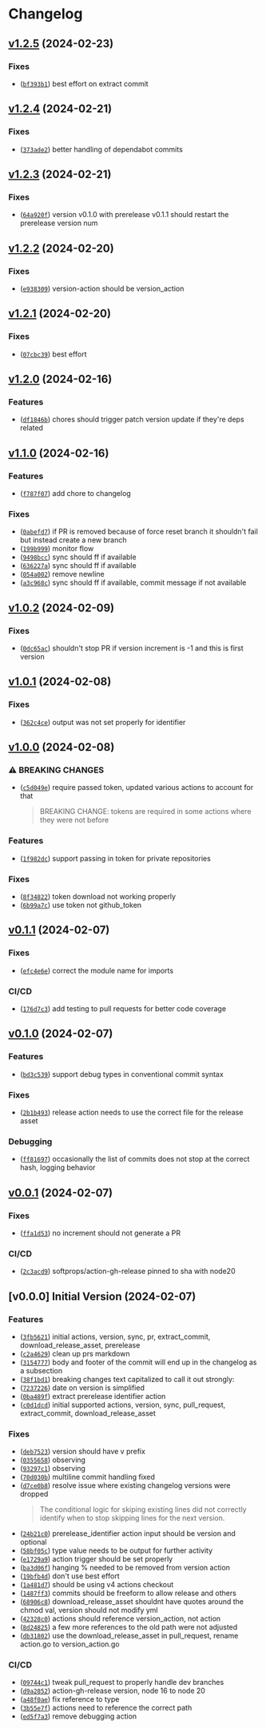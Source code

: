 # Changelog

## [v1.2.5](https://github.com/jakbytes/version_actions/compare/v1.2.4...v1.2.5) (2024-02-23)
### Fixes

- ([`bf393b1`](https://github.com/jakbytes/version_actions/commit/bf393b139b4ae999bc8c02c8a4ba7c78ac6f83c0)) best effort on extract commit

## [v1.2.4](https://github.com/jakbytes/version_actions/compare/v1.2.3...v1.2.4) (2024-02-21)
### Fixes

- ([`373ade2`](https://github.com/jakbytes/version_actions/commit/373ade24ab6068b990d477064cb121ace320c688)) better handling of dependabot commits

## [v1.2.3](https://github.com/jakbytes/version_actions/compare/v1.2.2...v1.2.3) (2024-02-21)
### Fixes

- ([`64a920f`](https://github.com/jakbytes/version_actions/commit/64a920ff16aaea36aaaf352c280bcd408bfc5fae)) version v0.1.0 with prerelease v0.1.1 should restart the prerelease version num

## [v1.2.2](https://github.com/jakbytes/version_actions/compare/v1.2.1...v1.2.2) (2024-02-20)
### Fixes

- ([`e938309`](https://github.com/jakbytes/version_actions/commit/e938309d5ca33b6241ae835dd31d403e13e832a7)) version-action should be version_action

## [v1.2.1](https://github.com/jakbytes/version_actions/compare/v1.2.0...v1.2.1) (2024-02-20)
### Fixes

- ([`07cbc39`](https://github.com/jakbytes/version_actions/commit/07cbc3960f481b17afc9085cd1c3faf537b5d6ab)) best effort

## [v1.2.0](https://github.com/jakbytes/version_actions/compare/v1.1.0...v1.2.0) (2024-02-16)
### Features

- ([`df1846b`](https://github.com/jakbytes/version_actions/commit/df1846bc69b656c36e0e5c45c9e2dced809d336c)) chores should trigger patch version update if they're deps related

## [v1.1.0](https://github.com/jakbytes/version_actions/compare/v1.0.3...v1.1.0) (2024-02-16)
### Features

- ([`f787f07`](https://github.com/jakbytes/version_actions/commit/f787f0781aea855bfd46b686a860678d23338298)) add chore to changelog

### Fixes

- ([`0abefd7`](https://github.com/jakbytes/version_actions/commit/0abefd7355a6db1bd69971ae9e057654f822d7ca)) if PR is removed because of force reset branch it shouldn't fail but instead create a new branch
- ([`199b999`](https://github.com/jakbytes/version_actions/commit/199b999fb7286eab3296e88fca14205d031090f5)) monitor flow
- ([`9498bcc`](https://github.com/jakbytes/version_actions/commit/9498bcce2657d3c8cfde89878b3aafe8ca7d3a07)) sync should ff if available
- ([`636227a`](https://github.com/jakbytes/version_actions/commit/636227af427e8ed0f0635572730768b1cb1602b9)) sync should ff if available
- ([`054a002`](https://github.com/jakbytes/version_actions/commit/054a0028b5df9de13b216a8913abb450221d4e68)) remove newline
- ([`a3c968c`](https://github.com/jakbytes/version_actions/commit/a3c968c7fd4da7633983d853b0142e81f2ebe4dc)) sync should ff if available, commit message if not available

## [v1.0.2](https://github.com/jakbytes/version_actions/compare/v1.0.1...v1.0.2) (2024-02-09)
### Fixes

- ([`0dc65ac`](https://github.com/jakbytes/version_actions/commit/0dc65ac15feb19a905bcef1cf1099362e2e0c7ad)) shouldn't stop PR if version increment is -1 and this is first version

## [v1.0.1](https://github.com/jakbytes/version_actions/compare/v1.0.0...v1.0.1) (2024-02-08)
### Fixes

- ([`362c4ce`](https://github.com/jakbytes/version_actions/commit/362c4ce03fc643e689acb2bccfb1be8ed46149f7)) output was not set properly for identifier

## [v1.0.0](https://github.com/jakbytes/version_actions/compare/v0.1.1...v1.0.0) (2024-02-08)
### ⚠ BREAKING CHANGES

- ([`c5d049e`](https://github.com/jakbytes/version_actions/commit/c5d049ee3e5fc513aace47b03ead2286671feace)) require passed token, updated various actions to account for that
  > 
  > BREAKING CHANGE: tokens are required in some actions where they were not before

### Features

- ([`1f982dc`](https://github.com/jakbytes/version_actions/commit/1f982dcc79afd547a03617ee6fee43bb22b4b27b)) support passing in token for private repositories

### Fixes

- ([`8f34822`](https://github.com/jakbytes/version_actions/commit/8f348224905504dc70598287f53e5ca207dd88a2)) token download not working properly
- ([`6b99a7c`](https://github.com/jakbytes/version_actions/commit/6b99a7c5b40138c8cb28f9190a0187199cf6501f)) use token not github_token

## [v0.1.1](https://github.com/jakbytes/version_actions/compare/v0.1.0...v0.1.1) (2024-02-07)
### Fixes

- ([`efc4e6e`](https://github.com/jakbytes/version_actions/commit/efc4e6ee9c1115e471a8653b6306b91404cac2b3)) correct the module name for imports

### CI/CD

- ([`176d7c3`](https://github.com/jakbytes/version_actions/commit/176d7c347e2632069d3cd84fa848880de86e78a9)) add testing to pull requests for better code coverage

## [v0.1.0](https://github.com/jakbytes/version_actions/compare/v0.0.1...v0.1.0) (2024-02-07)
### Features

- ([`bd3c539`](https://github.com/jakbytes/version_actions/commit/bd3c539485ed2326b9f53b05ed2bccba9989aae5)) support debug types in conventional commit syntax

### Fixes

- ([`2b1b493`](https://github.com/jakbytes/version_actions/commit/2b1b49317a8c94f1bb411fdef538e524c81986ef)) release action needs to use the correct file for the release asset

### Debugging

- ([`ff81697`](https://github.com/jakbytes/version_actions/commit/ff81697d995cf560e47f030abff969c92b01a50c)) occasionally the list of commits does not stop at the correct hash, logging behavior

## [v0.0.1](https://github.com/jakbytes/version_actions/compare/v0.0.0...v0.0.1) (2024-02-07)
### Fixes

- ([`ffa1d53`](https://github.com/jakbytes/version_actions/commit/ffa1d5370ba7bfd933ace9954b0fd369021a9665)) no increment should not generate a PR

### CI/CD

- ([`2c3acd9`](https://github.com/jakbytes/version_actions/commit/2c3acd9472dc067d35a29990f122a71e4fad0372)) softprops/action-gh-release pinned to sha with node20

## [v0.0.0] Initial Version (2024-02-07)
### Features

- ([`3fb5621`](https://github.com/jakbytes/version_actions/commit/3fb562193137e64068da04b1dbb9d3c69b4fc5b3)) initial actions, version, sync, pr, extract_commit, download_release_asset, prerelease
- ([`c2a4629`](https://github.com/jakbytes/version_actions/commit/c2a4629dd8aadaafd8b577cf3738a8ec4eb34624)) clean up prs markdown
- ([`3154777`](https://github.com/jakbytes/version_actions/commit/3154777b22d84f248a31abf98695727df4d84b8e)) body and footer of the commit will end up in the changelog as a subsection
- ([`38f1bd1`](https://github.com/jakbytes/version_actions/commit/38f1bd1091e162416bbcc653da5865b8f70e2c49)) breaking changes text capitalized to call it out strongly:
- ([`7237226`](https://github.com/jakbytes/version_actions/commit/72372265d197605918b127c92eb75375c3715382)) date on version is simplified
- ([`0ba489f`](https://github.com/jakbytes/version_actions/commit/0ba489f5f33d221061c149fed64166c26c6322ae)) extract prerelease identifier action
- ([`c0d1dcd`](https://github.com/jakbytes/version_actions/commit/c0d1dcd0e3483390d8d7405569bcf3eadcce5710)) initial supported actions, version, sync, pull_request, extract_commit, download_release_asset

### Fixes

- ([`deb7523`](https://github.com/jakbytes/version_actions/commit/deb7523fc729ed0e9a1ef8a0a05710af9a783841)) version should have v prefix
- ([`0355658`](https://github.com/jakbytes/version_actions/commit/03556582d5a46e64452c945454d95e2ddc1a4784)) observing
- ([`93297c1`](https://github.com/jakbytes/version_actions/commit/93297c169c9ce8aabf9f0df7292e2e04a6296070)) observing
- ([`70d030b`](https://github.com/jakbytes/version_actions/commit/70d030b01e8d9672076b8017cd10d6d75b001986)) multiline commit handling fixed
- ([`d7ce0b8`](https://github.com/jakbytes/version_actions/commit/d7ce0b88ef4d3c296f7db91d6ec5c14af2233c2b)) resolve issue where existing changelog versions were dropped
  > 
  > The conditional logic for skiping existing lines did not correctly identify when to stop skipping lines for the next version.
- ([`24b21c0`](https://github.com/jakbytes/version_actions/commit/24b21c024993d337061c3ee53f3d179f11293ecb)) prerelease_identifier action input should be version and optional
- ([`58bf05c`](https://github.com/jakbytes/version_actions/commit/58bf05caf571984ec6b2233ddb6f18a109a624ba)) type value needs to be output for further activity
- ([`e1729a9`](https://github.com/jakbytes/version_actions/commit/e1729a947a61a321155939e72779334c88033b47)) action trigger should be set properly
- ([`ba3d06f`](https://github.com/jakbytes/version_actions/commit/ba3d06fc58c65dc4fae5dd39c0d539207d906118)) hanging % needed to be removed from version action
- ([`19bfb4d`](https://github.com/jakbytes/version_actions/commit/19bfb4db2aa5af63bead5067d2d3582e6b67fba2)) don't use best effort
- ([`1a481d7`](https://github.com/jakbytes/version_actions/commit/1a481d72d0715ae6d7d88a9b434502513529c18c)) should be using v4 actions checkout
- ([`1487ff3`](https://github.com/jakbytes/version_actions/commit/1487ff34f740541c9cb5aa3345aa14e6d1d93abc)) commits should be freeform to allow release and others
- ([`68906c8`](https://github.com/jakbytes/version_actions/commit/68906c816d30d62c6f67c4a35b5e6003ccd74fbf)) download_release_asset shouldnt have quotes around the chmod val, version should not modify yml
- ([`42328c0`](https://github.com/jakbytes/version_actions/commit/42328c0dc7d95b59e58c1373f678834420f8c329)) actions should reference version_action, not action
- ([`8d24825`](https://github.com/jakbytes/version_actions/commit/8d24825ef39953f45c2fae275b420777c635ba5c)) a few more references to the old path were not adjusted
- ([`db31802`](https://github.com/jakbytes/version_actions/commit/db31802dc409e7306ca2a4b17a8a1ba3e8332c05)) use the download_release_asset in pull_request, rename action.go to version_action.go

### CI/CD

- ([`09744c1`](https://github.com/jakbytes/version_actions/commit/09744c1d845d1c9c26d9831595a27c26f4bacc38)) tweak pull_request to properly handle dev branches
- ([`d9a2852`](https://github.com/jakbytes/version_actions/commit/d9a28521ed93dcac2c43df8137b89eba5e231be2)) action-gh-release version, node 16 to node 20
- ([`a48f0ae`](https://github.com/jakbytes/version_actions/commit/a48f0aeac3a5c4ce3bed5af4e055bff7174bd99f)) fix reference to type
- ([`3b55e7f`](https://github.com/jakbytes/version_actions/commit/3b55e7fbce860c789836006c2c1e93ab3a1554ce)) actions need to reference the correct path
- ([`ed5f7a3`](https://github.com/jakbytes/version_actions/commit/ed5f7a398dd060d3a9769c344206c2b86dad2959)) remove debugging action